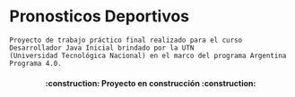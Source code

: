 # Pronosticos Deportivos

    Proyecto de trabajo práctico final realizado para el curso Desarrollador Java Inicial brindado por la UTN 
    (Universidad Tecnológica Nacional) en el marco del programa Argentina Programa 4.0.
  
  <h4 align="center">
:construction: Proyecto en construcción :construction:
</h4>
